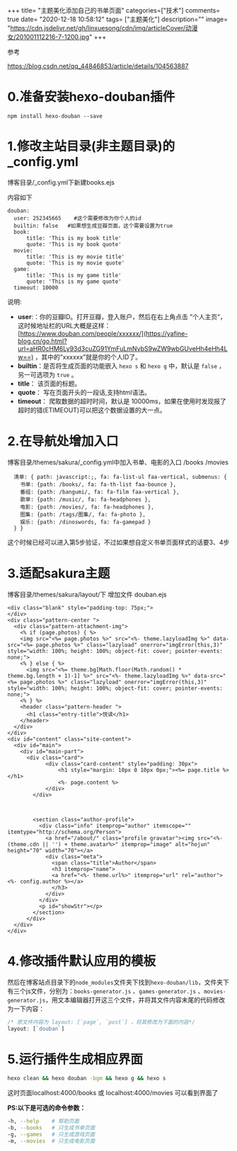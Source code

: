 +++
title= "主题美化添加自己的书单页面"
categories=["技术"]
comments= true
date= "2020-12-18 10:58:12"
tags= ["主题美化"]
description=""
image= "https://cdn.jsdelivr.net/gh/linxuesong/cdn/img/articleCover/动漫女/201001112216-7-1200.jpg"
+++



参考

https://blog.csdn.net/qq_44846853/article/details/104563887

# 0.准备安装hexo-douban插件

```
npm install hexo-douban --save    
```

# 1.修改主站目录(非主题目录)的_config.yml

博客目录/_config.yml下新建books.ejs

内容如下

````
douban: 
  user: 252345665    #这个需要修改为你个人的id  
  builtin: false   #如果想生成豆瓣页面，这个需要设置为true
  book: 
      title: 'This is my book title' 
      quote: 'This is my book quote' 
  movie: 
      title: 'This is my movie title' 
      quote: 'This is my movie quote' 
  game: 
      title: 'This is my game title' 
      quote: 'This is my game quote' 
  timeout: 10000
````

说明:

- **user**:：你的豆瓣ID。打开豆瓣，登入账户，然后在右上角点击 ”个人主页“，这时候地址栏的URL大概是这样：[https://www.douban.com/people/xxxxxx/](https://yafine-blog.cn/go.html?url=aHR0cHM6Ly93d3cuZG91YmFuLmNvbS9wZW9wbGUveHh4eHh4Lw==) ，其中的”xxxxxx”就是你的个人ID了。
- **builtin**：是否将生成页面的功能嵌入 `hexo s` 和 `hexo g` 中，默认是 `false` ，另一可选项为 `true` 。
- **title**： 该页面的标题。
- **quote**： 写在页面开头的一段话,支持html语法。
- **timeout**： 爬取数据的超时时间，默认是 10000ms，如果在使用时发现报了超时的错(ETIMEOUT)可以把这个数据设置的大一点。





# 2.在导航处增加入口

博客目录/themes/sakura/_config.yml中加入书单、电影的入口   /books    /movies

```
  清单: { path: javascript:;, fa: fa-list-ul faa-vertical, submenus: { 
    书单: {path: /books/, fa: fa-th-list faa-bounce }, 
    番组: {path: /bangumi/, fa: fa-film faa-vertical }, 
    歌单: {path: /music/, fa: fa-headphones },
    电影: {path: /movies/, fa: fa-headphones },
    图集: {path: /tags/图集/, fa: fa-photo },
    娱乐: {path: /dinoswords, fa: fa-gamepad }
  } }
```



这个时候已经可以进入第5步验证，不过如果想自定义书单页面样式的话要3、4步

# 3.适配sakura主题

博客目录/themes/sakura/layout/下  增加文件 douban.ejs

```
<div class="blank" style="padding-top: 75px;">
</div>
<div class="pattern-center ">
  <div class="pattern-attachment-img">
    <% if (page.photos) { %>
    <img src="<%= page.photos %>" src="<%- theme.lazyloadImg %>" data-src="<%= page.photos %>" class="lazyload" onerror="imgError(this,3)" style="width: 100%; height: 100%; object-fit: cover; pointer-events: none;">
    <% } else { %>
      <img src="<%= theme.bg[Math.floor(Math.random() * theme.bg.length + 1)-1] %>" src="<%- theme.lazyloadImg %>" data-src="<%= page.photos %>" class="lazyload" onerror="imgError(this,3)" style="width: 100%; height: 100%; object-fit: cover; pointer-events: none;">
    <% } %>
    <header class="pattern-header ">
      <h1 class="entry-title">悦读</h1>
    </header>
  </div>
</div>
<div id="content" class="site-content">
  <div id="main">
    <div id="main-part">
      <div class="card"> 
            <div class="card-content" style="padding: 30px"> 
                <h1 style="margin: 10px 0 10px 0px;"><%= page.title %></h1> 
                <%- page.content %> 
            </div> 
        </div> 


      
        <section class="author-profile">
          <div class="info" itemprop="author" itemscope="" itemtype="http://schema.org/Person">
            <a href="/about/" class="profile gravatar"><img src="<%- (theme.cdn || '') + theme.avatar%>" itemprop="image" alt="hojun" height="70" width="70"></a>
            <div class="meta">
              <span class="title">Author</span>
              <h3 itemprop="name">
              <a href="<%- theme.url%>" itemprop="url" rel="author"><%- config.author %></a>
              </h3>
            </div>
          </div>
          <p id="showStr"></p>
        </section>
      </div>   
  </div>
</div>
```

# 4.修改插件默认应用的模板

然后在博客站点目录下的`node_modules`文件夹下找到`hexo-douban/lib`，文件夹下有三个js文件，分别为：`books-generator.js` 、`games-generator.js` 、`movies-generator.js`，用文本编辑器打开这三个文件，并将其文件内容末尾的代码修改为一下内容：

```js
/* 原文件内容为 layout: [`page`, `post`] ，将其修改为下面的内容*/
layout: [`douban`]
```

# 5.运行插件生成相应界面

```bash
hexo clean && hexo douban -bgm && hexo g && hexo s
```

这时页面localhost:4000/books   或   localhost:4000/movies 可以看到界面了



**PS:以下是可选的命令参数：**

```bash
-h, --help    # 帮助页面
-b, --books   # 只生成书单页面
-g, --games   # 只生成游戏页面
-m, --movies  # 只生成电影页面
```